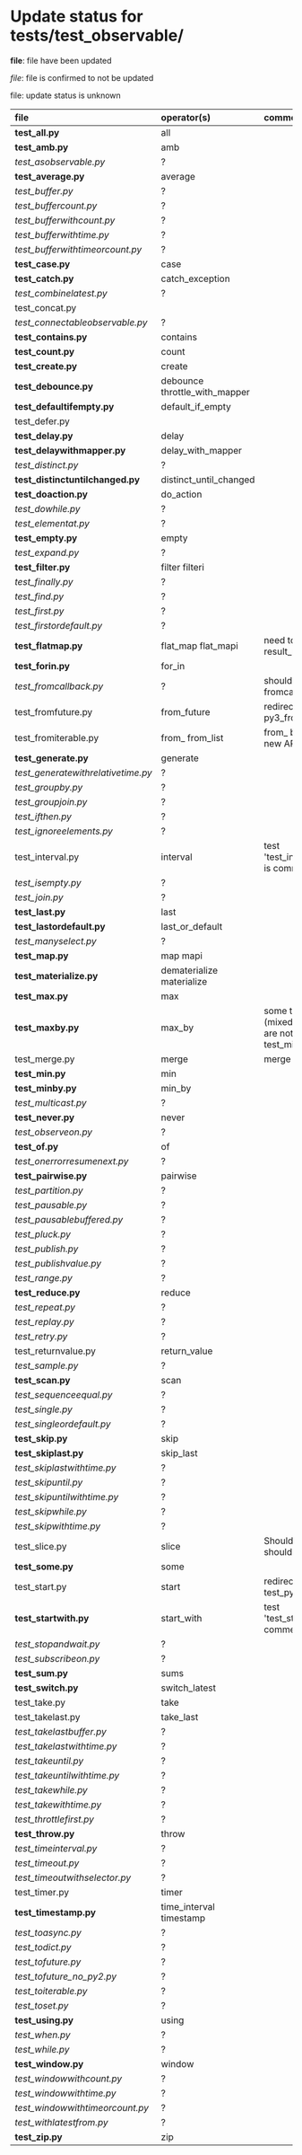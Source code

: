 # Update status for tests/test_observable/

__file__: file have been updated

_file_:   file is confirmed to not be updated

file:     update status is unknown

|file|operator(s)|comment|
|:-- |:---       |:----  |
|__test_all.py__|all||
|__test_amb.py__|amb||
|_test_asobservable.py_|?||
|__test_average.py__|average||
|_test_buffer.py_|?||
|_test_buffercount.py_|?||
|_test_bufferwithcount.py_|?||
|_test_bufferwithtime.py_|?||
|_test_bufferwithtimeorcount.py_|?||
|__test_case.py__|case||
|__test_catch.py__|catch_exception||
|_test_combinelatest.py_|?||
|test_concat.py|||
|_test_connectableobservable.py_|?||
|__test_contains.py__|contains||
|__test_count.py__|count||
|__test_create.py__|create||
|__test_debounce.py__|debounce throttle_with_mapper||
|__test_defaultifempty.py__|default_if_empty||
|test_defer.py|||
|__test_delay.py__|delay||
|__test_delaywithmapper.py__|delay_with_mapper||
|_test_distinct.py_|?||
|__test_distinctuntilchanged.py__|distinct_until_changed||
|__test_doaction.py__|do_action||
|_test_dowhile.py_|?||
|_test_elementat.py_|?||
|__test_empty.py__|empty||
|_test_expand.py_|?||
|__test_filter.py__|filter filteri||
|_test_finally.py_|?||
|_test_find.py_|?||
|_test_first.py_|?||
|_test_firstordefault.py_|?||
|__test_flatmap.py__|flat_map flat_mapi|need to remove tests with result_mapper|
|__test_forin.py__|for_in||
|_test_fromcallback.py_|?|should be renamed to fromcallable ?|
|test_fromfuture.py|from_future|redirection to py3_fromfuture.py|
|test_fromiterable.py|from_ from_list|from_ becomes from with new API|
|__test_generate.py__|generate||
|_test_generatewithrelativetime.py_|?||
|_test_groupby.py_|?||
|_test_groupjoin.py_|?||
|_test_ifthen.py_|?||
|_test_ignoreelements.py_|?||
|test_interval.py|interval|test 'test_interval_timespan_zero' is commented|
|_test_isempty.py_|?||
|_test_join.py_|?||
|__test_last.py__|last||
|__test_lastordefault.py__|last_or_default||
|_test_manyselect.py_|?||
|__test_map.py__|map mapi||
|__test_materialize.py__|dematerialize materialize||
|__test_max.py__|max||
|__test_maxby.py__|max_by|some tests are commented (mixed with JS code), these are not missing for test_minby|
|test_merge.py|merge|merge is merge_all now ?|
|__test_min.py__|min||
|__test_minby.py__|min_by||
|_test_multicast.py_|?||
|__test_never.py__|never||
|_test_observeon.py_|?||
|__test_of.py__|of||
|_test_onerrorresumenext.py_|?||
|__test_pairwise.py__|pairwise||
|_test_partition.py_|?||
|_test_pausable.py_|?||
|_test_pausablebuffered.py_|?||
|_test_pluck.py_|?||
|_test_publish.py_|?||
|_test_publishvalue.py_|?||
|_test_range.py_|?||
|__test_reduce.py__|reduce||
|_test_repeat.py_|?||
|_test_replay.py_|?||
|_test_retry.py_|?||
|test_returnvalue.py|return_value||
|_test_sample.py_|?||
|__test_scan.py__|scan||
|_test_sequenceequal.py_|?||
|_test_single.py_|?||
|_test_singleordefault.py_|?||
|__test_skip.py__|skip||
|__test_skiplast.py__|skip_last||
|_test_skiplastwithtime.py_|?||
|_test_skipuntil.py_|?||
|_test_skipuntilwithtime.py_|?||
|_test_skipwhile.py_|?||
|_test_skipwithtime.py_|?||
|test_slice.py|slice|Should python slice [:] should be supported ?|
|__test_some.py__|some||
|test_start.py|start|redirection to test_py3_start.py|
|__test_startwith.py__|start_with|test 'test_start_with_scheduler' is commented|
|_test_stopandwait.py_|?||
|_test_subscribeon.py_|?||
|__test_sum.py__|sums||
|__test_switch.py__|switch_latest||
|test_take.py|take||
|test_takelast.py|take_last||
|_test_takelastbuffer.py_|?||
|_test_takelastwithtime.py_|?||
|_test_takeuntil.py_|?||
|_test_takeuntilwithtime.py_|?||
|_test_takewhile.py_|?||
|_test_takewithtime.py_|?||
|_test_throttlefirst.py_|?||
|__test_throw.py__|throw||
|_test_timeinterval.py_|?||
|_test_timeout.py_|?||
|_test_timeoutwithselector.py_|?||
|test_timer.py|timer||
|__test_timestamp.py__|time_interval timestamp||
|_test_toasync.py_|?||
|_test_todict.py_|?||
|_test_tofuture.py_|?||
|_test_tofuture_no_py2.py_|?||
|_test_toiterable.py_|?||
|_test_toset.py_|?||
|__test_using.py__|using||
|_test_when.py_|?||
|_test_while.py_|?||
|__test_window.py__|window||
|_test_windowwithcount.py_|?||
|_test_windowwithtime.py_|?||
|_test_windowwithtimeorcount.py_|?||
|_test_withlatestfrom.py_|?||
|__test_zip.py__|zip||
